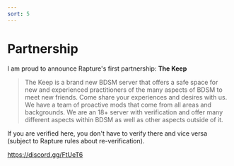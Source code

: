 ```yaml
---
sort: 5
---
```


# Partnership

I am proud to announce Rapture's first partnership: **The Keep**

> The Keep is a brand new BDSM server that offers a safe space for new and experienced practitioners of the many aspects of BDSM to meet new friends. Come share your experiences and desires with us. We have a team of proactive mods that come from all areas and backgrounds. We are an 18+ server with verification and offer many different aspects within BDSM as well as other aspects outside of it. 

If you are verified here, you don't have to verify there and vice versa (subject to Rapture rules about re-verification).

https://discord.gg/FtUeT6

